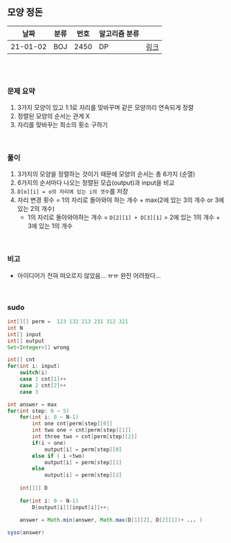 ## 모양 정돈

| 날짜   | 분류 | 번호  | 알고리즘 분류 |  |
| ----- | ----- | ----- | ----- | ----- |
| 21-01-02 | BOJ | 2450 | DP | [링크](https://www.acmicpc.net/problem/2450) |


<br/><br/>

### 문제 요약 

1. 3가지 모양이 있고 1:1로 자리를 맞바꾸며 같은 모양끼리 연속되게 정렬
2. 정렬된 모양의 순서는 관계 X
3. 자리를 맞바꾸는 최소의 횟소 구하기


<br/>

### 풀이

1. 3가지의 모양을 정렬하는 것이기 때문에 모양의 순서는 총 6가지 (순열)
2. 6가지의 순서마다 나오는 정렬된 모습(output)과 input을 비교
3. ```D[o][i] = o의 자리에 있는 i의 갯수```를 저장
4. 자리 변경 횟수 = 1의 자리로 돌아와야 하는 개수 + max(2에 있는 3의 개수 or 3에 있는 2의 개수)
   - 1의 자리로 돌아와야하는 개수 = ```D[2][1] + D[3][1]``` = 2에 있는 1의 개수 + 3에 있는 1의 개수

<br/>

### 비고

- 아이디어가 전혀 떠오르지 않았음... ㅠㅠ 완전 어려웠다...


<br/>

### sudo

```java
int[][] perm =  123 132 213 231 312 321
int N
int[] input
int[] output
Set<Integer>[] wrong

int[] cnt 
for(int i: input)
	switch(i)
	case 1 cnt[1]++
	case 2 cnt[2]++
	case 3

int answer = max
for(int step: 0 ~ 5)
	for(int i: 0 ~ N-1)
		int one cnt[perm[step][0]]
		int two one + cnt[perm[step][1]]
		int three two + cnt[perm[step][2]]
		if(i < one)
			output[i] = perm[step][0]
		else if ( i <two) 
			output[i] = perm[step][1]
		else
			output[i] = perm[step][2]
	
	int[][] D
	
	for(int i: 0 ~ N-1)
		D[output[i]][input[i]]++;
	
	answer = Math.min(answer, Math.max(D[1][2], D[2][1])+ ... )

syso(answer)
```